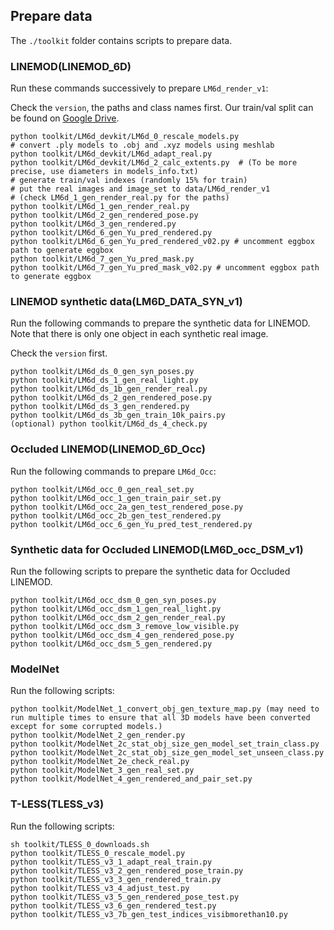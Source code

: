 ## Prepare data
The `./toolkit` folder contains scripts to prepare data.
### LINEMOD(LINEMOD_6D)

Run these commands successively to prepare `LM6d_render_v1`:

Check the ``version``, the paths and class names first.
Our train/val split can be found on [Google Drive](https://drive.google.com/open?id=1sdBoEmO8UXnkXRoaGUFUai6E3Od6O2e-).  
```
python toolkit/LM6d_devkit/LM6d_0_rescale_models.py
# convert .ply models to .obj and .xyz models using meshlab
python toolkit/LM6d_devkit/LM6d_adapt_real.py
python toolkit/LM6d_devkit/LM6d_2_calc_extents.py  # (To be more precise, use diameters in models_info.txt)
# generate train/val indexes (randomly 15% for train)
# put the real images and image_set to data/LM6d_render_v1 
# (check LM6d_1_gen_render_real.py for the paths)
python toolkit/LM6d_1_gen_render_real.py
python toolkit/LM6d_2_gen_rendered_pose.py
python toolkit/LM6d_3_gen_rendered.py
python toolkit/LM6d_6_gen_Yu_pred_rendered.py
python toolkit/LM6d_6_gen_Yu_pred_rendered_v02.py # uncomment eggbox path to generate eggbox 
python toolkit/LM6d_7_gen_Yu_pred_mask.py
python toolkit/LM6d_7_gen_Yu_pred_mask_v02.py # uncomment eggbox path to generate eggbox
```

### LINEMOD synthetic data(LM6D_DATA_SYN_v1)

Run the following commands to prepare the synthetic data for LINEMOD. Note that there is only one object in each synthetic real image.

Check the `version` first. 
```
python toolkit/LM6d_ds_0_gen_syn_poses.py
python toolkit/LM6d_ds_1_gen_real_light.py
python toolkit/LM6d_ds_1b_gen_render_real.py
python toolkit/LM6d_ds_2_gen_rendered_pose.py
python toolkit/LM6d_ds_3_gen_rendered.py
python toolkit/LM6d_ds_3b_gen_train_10k_pairs.py
(optional) python toolkit/LM6d_ds_4_check.py
```

### Occluded LINEMOD(LINEMOD_6D_Occ)
Run the following commands to prepare `LM6d_Occ`:
```
python toolkit/LM6d_occ_0_gen_real_set.py
python toolkit/LM6d_occ_1_gen_train_pair_set.py
python toolkit/LM6d_occ_2a_gen_test_rendered_pose.py
python toolkit/LM6d_occ_2b_gen_test_rendered.py
python toolkit/LM6d_occ_6_gen_Yu_pred_test_rendered.py
```

### Synthetic data for Occluded LINEMOD(LM6D_occ_DSM_v1)
Run the following scripts to prepare the synthetic data for Occluded LINEMOD.
```
python toolkit/LM6d_occ_dsm_0_gen_syn_poses.py
python toolkit/LM6d_occ_dsm_1_gen_real_light.py
python toolkit/LM6d_occ_dsm_2_gen_render_real.py
python toolkit/LM6d_occ_dsm_3_remove_low_visible.py
python toolkit/LM6d_occ_dsm_4_gen_rendered_pose.py
python toolkit/LM6d_occ_dsm_5_gen_rendered.py
```

### ModelNet
Run the following scripts:
```
python toolkit/ModelNet_1_convert_obj_gen_texture_map.py (may need to run multiple times to ensure that all 3D models have been converted except for some corrupted models.)
python toolkit/ModelNet_2_gen_render.py
python toolkit/ModelNet_2c_stat_obj_size_gen_model_set_train_class.py
python toolkit/ModelNet_2c_stat_obj_size_gen_model_set_unseen_class.py
python toolkit/ModelNet_2e_check_real.py
python toolkit/ModelNet_3_gen_real_set.py
python toolkit/ModelNet_4_gen_rendered_and_pair_set.py
```

### T-LESS(TLESS_v3)
Run the following scripts:
```
sh toolkit/TLESS_0_downloads.sh
python toolkit/TLESS_0_rescale_model.py
python toolkit/TLESS_v3_1_adapt_real_train.py
python toolkit/TLESS_v3_2_gen_rendered_pose_train.py
python toolkit/TLESS_v3_3_gen_rendered_train.py
python toolkit/TLESS_v3_4_adjust_test.py
python toolkit/TLESS_v3_5_gen_rendered_pose_test.py
python toolkit/TLESS_v3_6_gen_rendered_test.py
python toolkit/TLESS_v3_7b_gen_test_indices_visibmorethan10.py
```